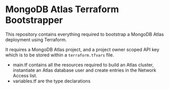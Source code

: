 # MongoDB Atlas Terraform Bootstrapper
This repository contains everything required to bootstrap a MongoDB Atlas deployment using Terraform. 

It requires a MongoDB Atlas project, and a project owner scoped API key which is to be stored within a `terraform.tfvars` file.

* main.tf contains all the resources required to build an Atlas cluster, instantiate an Atlas database user and create entries in the Network Access list.
* variables.tf are the type declarations

